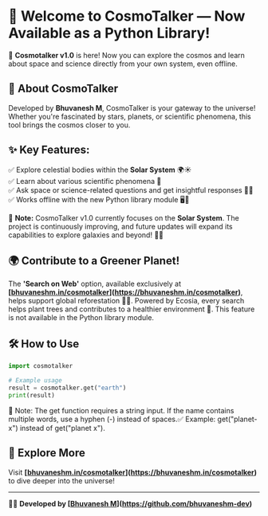 # 🌌 Welcome to CosmoTalker — Now Available as a Python Library!

🚀 **Cosmotalker v1.0** is here! Now you can explore the cosmos and learn about space and science directly from your own system, even offline. 

## 🌠 About CosmoTalker
Developed by **Bhuvanesh M**, CosmoTalker is your gateway to the universe! Whether you're fascinated by stars, planets, or scientific phenomena, this tool brings the cosmos closer to you. 

## ✨ Key Features:
✅ Explore celestial bodies within the **Solar System** 🌍☀️  
✅ Learn about various scientific phenomena 🔬  
✅ Ask space or science-related questions and get insightful responses 🧑‍🔬  
✅ Works offline with the new Python library module 🖥️🚀  

🔭 **Note:** CosmoTalker v1.0 currently focuses on the **Solar System**. The project is continuously improving, and future updates will expand its capabilities to explore galaxies and beyond! 🌌✨

## 🌍 Contribute to a Greener Planet!
The **'Search on Web'** option, available exclusively at **[[bhuvaneshm.in/cosmotalker](https://bhuvaneshm.in/cosmotalker)](https://bhuvaneshm.in/cosmotalker)**, helps support global reforestation 🌱💚. Powered by Ecosia, every search helps plant trees and contributes to a healthier environment 🌳. This feature is not available in the Python library module.



## 🛠 How to Use
```python
import cosmotalker

# Example usage
result = cosmotalker.get("earth")
print(result)
```
📌 Note: The get function requires a string input. If the name contains multiple words, use a hyphen (-) instead of spaces.✅ Example: get("planet-x") instead of get("planet x").

## 🌌 Explore More
Visit **[[bhuvaneshm.in/cosmotalker](https://bhuvaneshm.in/cosmotalker)](https://bhuvaneshm.in/cosmotalker)** to dive deeper into the universe!

---
👨‍💻 **Developed by [[Bhuvanesh M](https://github.com/bhuvaneshm-dev)](https://github.com/bhuvaneshm-dev)**